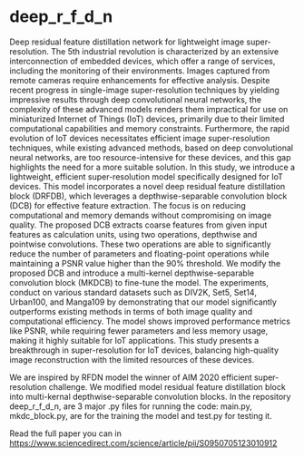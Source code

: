 # deep_r_f_d_n
Deep residual feature distillation network for lightweight image super-resolution. The 5th industrial revolution is characterized by an extensive interconnection of embedded devices, which
offer a range of services, including the monitoring of their environments. Images captured from remote cameras
require enhancements for effective analysis. Despite recent progress in single-image super-resolution techniques
by yielding impressive results through deep convolutional neural networks, the complexity of these advanced
models renders them impractical for use on miniaturized Internet of Things (IoT) devices, primarily due to their
limited computational capabilities and memory constraints. Furthermore, the rapid evolution of IoT devices
necessitates efficient image super-resolution techniques, while existing advanced methods, based on deep
convolutional neural networks, are too resource-intensive for these devices, and this gap highlights the need for
a more suitable solution. In this study, we introduce a lightweight, efficient super-resolution model specifically
designed for IoT devices. This model incorporates a novel deep residual feature distillation block (DRFDB),
which leverages a depthwise-separable convolution block (DCB) for effective feature extraction. The focus
is on reducing computational and memory demands without compromising on image quality. The proposed
DCB extracts coarse features from given input features as calculation units, using two operations, depthwise
and pointwise convolutions. These two operations are able to significantly reduce the number of parameters
and floating-point operations while maintaining a PSNR value higher than the 90% threshold. We modify
the proposed DCB and introduce a multi-kernel depthwise-separable convolution block (MKDCB) to fine-tune
the model. The experiments, conduct on various standard datasets such as DIV2K, Set5, Set14, Urban100,
and Manga109 by demonstrating that our model significantly outperforms existing methods in terms of both
image quality and computational efficiency. The model shows improved performance metrics like PSNR, while
requiring fewer parameters and less memory usage, making it highly suitable for IoT applications. This study
presents a breakthrough in super-resolution for IoT devices, balancing high-quality image reconstruction with
the limited resources of these devices.

We are inspired by RFDN model the winner of AIM 2020 efficient super-resolution challenge. We modified model residual feature distillation block into multi-kernal depthwise-separable convolution blocks.
In the repository deep_r_f_d_n, are 3 major .py files for
running the code: main.py, mkdc_block.py, are for the training the
model and test.py for testing it.


Read the full paper you can in https://www.sciencedirect.com/science/article/pii/S0950705123010912









 
